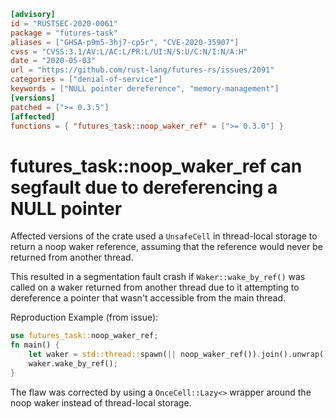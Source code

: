```toml
[advisory]
id = "RUSTSEC-2020-0061"
package = "futures-task"
aliases = ["GHSA-p9m5-3hj7-cp5r", "CVE-2020-35907"]
cvss = "CVSS:3.1/AV:L/AC:L/PR:L/UI:N/S:U/C:N/I:N/A:H"
date = "2020-05-03"
url = "https://github.com/rust-lang/futures-rs/issues/2091"
categories = ["denial-of-service"]
keywords = ["NULL pointer dereference", "memory-management"]
[versions]
patched = [">= 0.3.5"]
[affected]
functions = { "futures_task::noop_waker_ref" = [">= 0.3.0"] }
```

# futures_task::noop_waker_ref can segfault due to dereferencing a NULL pointer

Affected versions of the crate used a `UnsafeCell` in thread-local storage to return a noop waker reference,
assuming that the reference would never be returned from another thread.

This resulted in a segmentation fault crash if `Waker::wake_by_ref()` was called on a waker returned from another thread due to 
it attempting to dereference a pointer that wasn't accessible from the main thread.

Reproduction Example (from issue):
```rust
use futures_task::noop_waker_ref;
fn main() {
    let waker = std::thread::spawn(|| noop_waker_ref()).join().unwrap();
    waker.wake_by_ref();
}
```

The flaw was corrected by using a `OnceCell::Lazy<>` wrapper around the noop waker instead of thread-local storage.

